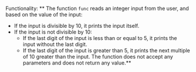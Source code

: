Functionality: ** The function `func` reads an integer input from the user, and based on the value of the input:
- If the input is divisible by 10, it prints the input itself.
- If the input is not divisible by 10:
  - If the last digit of the input is less than or equal to 5, it prints the input without the last digit.
  - If the last digit of the input is greater than 5, it prints the next multiple of 10 greater than the input.
The function does not accept any parameters and does not return any value.**